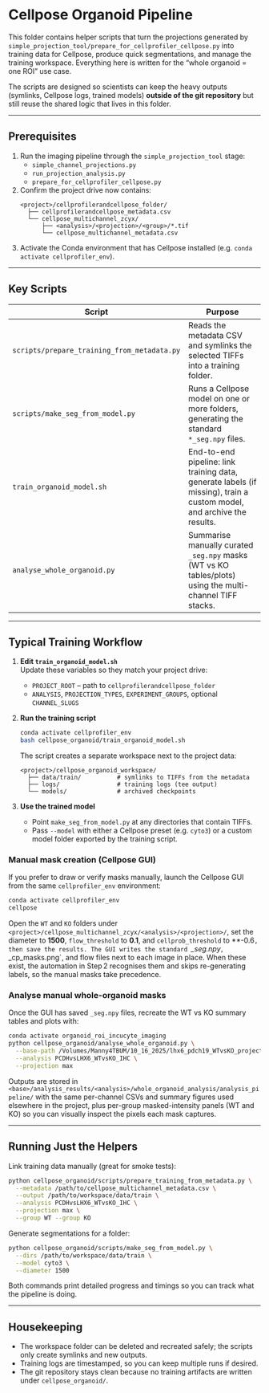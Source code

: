 # Cellpose Organoid Pipeline

This folder contains helper scripts that turn the projections generated by
`simple_projection_tool/prepare_for_cellprofiler_cellpose.py` into training data
for Cellpose, produce quick segmentations, and manage the training workspace.
Everything here is written for the “whole organoid = one ROI” use case.

The scripts are designed so scientists can keep the heavy outputs (symlinks,
Cellpose logs, trained models) **outside of the git repository** but still reuse
the shared logic that lives in this folder.

---

## Prerequisites

1. Run the imaging pipeline through the `simple_projection_tool` stage:
   - `simple_channel_projections.py`
   - `run_projection_analysis.py`
   - `prepare_for_cellprofiler_cellpose.py`
2. Confirm the project drive now contains:
   ```
   <project>/cellprofilerandcellpose_folder/
     ├── cellprofilerandcellpose_metadata.csv
     └── cellpose_multichannel_zcyx/
         ├── <analysis>/<projection>/<group>/*.tif
         └── cellpose_multichannel_metadata.csv
   ```
3. Activate the Conda environment that has Cellpose installed
   (e.g. `conda activate cellprofiler_env`).

---

## Key Scripts

| Script | Purpose |
| ------ | ------- |
| `scripts/prepare_training_from_metadata.py` | Reads the metadata CSV and symlinks the selected TIFFs into a training folder. |
| `scripts/make_seg_from_model.py` | Runs a Cellpose model on one or more folders, generating the standard `*_seg.npy` files. |
| `train_organoid_model.sh` | End-to-end pipeline: link training data, generate labels (if missing), train a custom model, and archive the results. |
| `analyse_whole_organoid.py` | Summarise manually curated `_seg.npy` masks (WT vs KO tables/plots) using the multi-channel TIFF stacks. |

---

## Typical Training Workflow

1. **Edit `train_organoid_model.sh`**  
   Update these variables so they match your project drive:
   - `PROJECT_ROOT` – path to `cellprofilerandcellpose_folder`
   - `ANALYSIS`, `PROJECTION_TYPES`, `EXPERIMENT_GROUPS`, optional `CHANNEL_SLUGS`

2. **Run the training script**
   ```bash
   conda activate cellprofiler_env
   bash cellpose_organoid/train_organoid_model.sh
   ```
   The script creates a separate workspace next to the project data:
   ```
   <project>/cellpose_organoid_workspace/
     ├── data/train/          # symlinks to TIFFs from the metadata
     ├── logs/                # training logs (tee output)
     └── models/              # archived checkpoints
   ```

3. **Use the trained model**
   - Point `make_seg_from_model.py` at any directories that contain TIFFs.
   - Pass `--model` with either a Cellpose preset (e.g. `cyto3`) or a custom
     model folder exported by the training script.

### Manual mask creation (Cellpose GUI)

If you prefer to draw or verify masks manually, launch the Cellpose GUI from the
same `cellprofiler_env` environment:

```bash
conda activate cellprofiler_env
cellpose
```

Open the `WT` and `KO` folders under  
`<project>/cellpose_multichannel_zcyx/<analysis>/<projection>/`, set the diameter
to **1500**, `flow_threshold` to **0.1**, and `cellprob_threshold` to **-0.6`,
then save the results. The GUI writes the standard
`*_seg.npy`, `*_cp_masks.png`, and flow files next to each image in place. When
these exist, the automation in Step 2 recognises them and skips re-generating
labels, so the manual masks take precedence.

### Analyse manual whole-organoid masks

Once the GUI has saved `_seg.npy` files, recreate the WT vs KO summary tables
and plots with:

```bash
conda activate organoid_roi_incucyte_imaging
python cellpose_organoid/analyse_whole_organoid.py \
  --base-path /Volumes/Manny4TBUM/10_16_2025/lhx6_pdch19_WTvsKO_projectfolder \
  --analysis PCDHvsLHX6_WTvsKO_IHC \
  --projection max
```

Outputs are stored in
`<base>/analysis_results/<analysis>/whole_organoid_analysis/analysis_pipeline/`
with the same per-channel CSVs and summary figures used elsewhere in the
project, plus per-group masked-intensity panels (WT and KO) so you can visually
inspect the pixels each mask captures.

---

## Running Just the Helpers

Link training data manually (great for smoke tests):
```bash
python cellpose_organoid/scripts/prepare_training_from_metadata.py \
  --metadata /path/to/cellpose_multichannel_metadata.csv \
  --output /path/to/workspace/data/train \
  --analysis PCDHvsLHX6_WTvsKO_IHC \
  --projection max \
  --group WT --group KO
```

Generate segmentations for a folder:
```bash
python cellpose_organoid/scripts/make_seg_from_model.py \
  --dirs /path/to/workspace/data/train \
  --model cyto3 \
  --diameter 1500
```

Both commands print detailed progress and timings so you can track what the
pipeline is doing.

---

## Housekeeping

- The workspace folder can be deleted and recreated safely; the scripts only
  create symlinks and new outputs.
- Training logs are timestamped, so you can keep multiple runs if desired.
- The git repository stays clean because no training artifacts are written
  under `cellpose_organoid/`.
